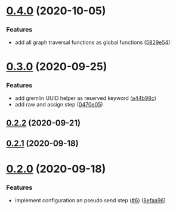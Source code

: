 # [0.4.0](https://github.com/RedaktionsNetzwerk-Deutschland/gremlin-dsl/compare/v0.3.0...v0.4.0) (2020-10-05)


### Features

* add all graph traversal functions as global functions ([5829e54](https://github.com/RedaktionsNetzwerk-Deutschland/gremlin-dsl/commit/5829e54dc63d50f6182ada0f1846db134c161696))



# [0.3.0](https://github.com/RedaktionsNetzwerk-Deutschland/gremlin-dsl/compare/v0.2.2...v0.3.0) (2020-09-25)


### Features

* add gremlin UUID helper as reserved keyword ([a44b98c](https://github.com/RedaktionsNetzwerk-Deutschland/gremlin-dsl/commit/a44b98cc1dd2e3262c59e962ac934e1e8cb5d7e0))
* add raw and assign step ([0470e05](https://github.com/RedaktionsNetzwerk-Deutschland/gremlin-dsl/commit/0470e05b54e5f7f3af0b5bd41956cb62d5965e22))



## [0.2.2](https://github.com/RedaktionsNetzwerk-Deutschland/gremlin-dsl/compare/v0.2.1...v0.2.2) (2020-09-21)



## [0.2.1](https://github.com/RedaktionsNetzwerk-Deutschland/gremlin-dsl/compare/v0.2.0...v0.2.1) (2020-09-18)



# [0.2.0](https://github.com/RedaktionsNetzwerk-Deutschland/gremlin-dsl/compare/v0.1.0...v0.2.0) (2020-09-18)


### Features

* implement configuration an pseudo send step ([#6](https://github.com/RedaktionsNetzwerk-Deutschland/gremlin-dsl/issues/6)) ([8efaa96](https://github.com/RedaktionsNetzwerk-Deutschland/gremlin-dsl/commit/8efaa963112450e3fc2ae0b87bda2da66bfd2f0a))



